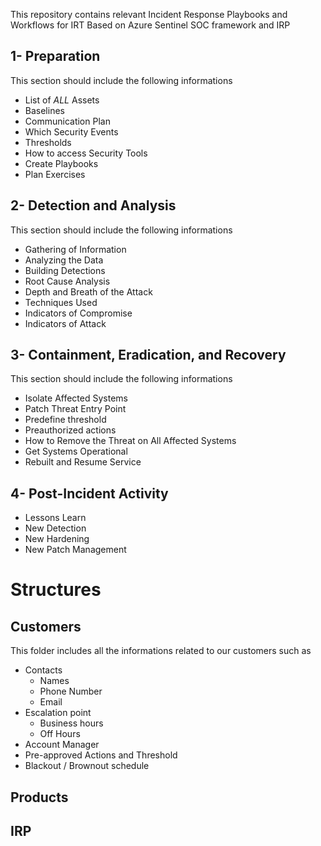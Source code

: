This repository contains relevant Incident Response Playbooks and Workflows for IRT
Based on Azure Sentinel SOC framework and IRP 

## 1- Preparation
This section should include the following informations
- List of _ALL_ Assets
- Baselines
- Communication Plan
- Which Security Events
- Thresholds
- How to access Security Tools
- Create Playbooks
- Plan Exercises

## 2- Detection and Analysis
This section should include the following informations
- Gathering of Information
- Analyzing the Data
- Building Detections
- Root Cause Analysis
- Depth and Breath of the Attack
- Techniques Used
- Indicators of Compromise 
- Indicators of Attack
  
## 3- Containment, Eradication, and Recovery
This section should include the following informations
- Isolate Affected Systems
- Patch Threat Entry Point
- Predefine threshold
- Preauthorized actions
- How to Remove the Threat on All Affected Systems
- Get Systems Operational
- Rebuilt and Resume Service

## 4- Post-Incident Activity
- Lessons Learn
- New Detection
- New Hardening
- New Patch Management

 
# Structures
## Customers
This folder includes all the informations related to our customers such as

- Contacts
  - Names
  - Phone Number
  - Email
- Escalation point
  - Business hours
  - Off Hours
- Account Manager
- Pre-approved Actions and Threshold
- Blackout / Brownout schedule

## Products

## IRP




